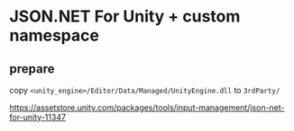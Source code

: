 # JSON.NET For Unity + custom namespace

## prepare

copy `<unity_engine>/Editor/Data/Managed/UnityEngine.dll` to `3rdParty/`

https://assetstore.unity.com/packages/tools/input-management/json-net-for-unity-11347
